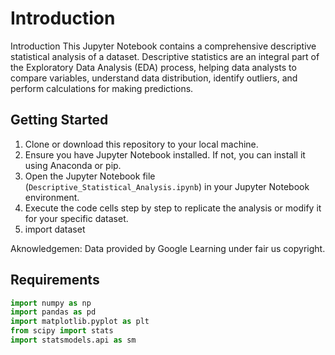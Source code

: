 # Introduction
Introduction
This Jupyter Notebook contains a comprehensive descriptive statistical analysis of a dataset. Descriptive statistics are an integral part of the Exploratory Data Analysis (EDA) process, helping data analysts to compare variables, understand data distribution, identify outliers, and perform calculations for making predictions.

## Getting Started

1. Clone or download this repository to your local machine.
2. Ensure you have Jupyter Notebook installed. If not, you can install it using Anaconda or pip.
3. Open the Jupyter Notebook file (`Descriptive_Statistical_Analysis.ipynb`) in your Jupyter Notebook environment.
4. Execute the code cells step by step to replicate the analysis or modify it for your specific dataset.
5. import dataset

Aknowledgemen: Data provided by Google Learning under fair us copyright.

## Requirements 


```python
import numpy as np
import pandas as pd
import matplotlib.pyplot as plt
from scipy import stats
import statsmodels.api as sm




